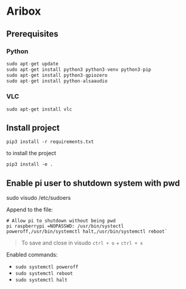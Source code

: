 # Aribox

## Prerequisites

### Python

```python
sudo apt-get update
sudo apt-get install python3 python3-venv python3-pip
sudo apt-get install python3-gpiozero
sudo apt-get install python-alsaaudio
```

### VLC

```shell
sudo apt-get install vlc
```

## Install project

```shell
pip3 install -r requirements.txt
```

to install the project
```shell 
pip3 install -e .
```

## Enable pi user to shutdown system with pwd

sudo visudo /etc/sudoers

Append to the file:
```shell
# Allow pi to shutdown without being pwd 
pi raspberrypi =NOPASSWD: /usr/bin/systectl poweroff,/usr/bin/systemctl halt,/usr/bin/systemctl reboot`
```
> To save and close in visudo `ctrl + o` + `ctrl + x`

Enabled commands: 
- `sudo systemctl poweroff`
- `sudo systemctl reboot`
- `sudo systemctl halt`
